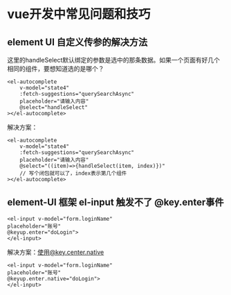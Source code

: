 # vue开发中常见问题和技巧
## element UI 自定义传参的解决方法
这里的handleSelect默认绑定的参数是选中的那条数据。如果一个页面有好几个相同的组件，要想知道选的是哪个？
~~~
<el-autocomplete
    v-model="state4"
    :fetch-suggestions="querySearchAsync"
    placeholder="请输入内容"
    @select="handleSelect"
></el-autocomplete>
~~~
解决方案：
~~~
<el-autocomplete
    v-model="state4"
    :fetch-suggestions="querySearchAsync"
    placeholder="请输入内容"
    @select="((item)=>{handleSelect(item, index)})"
    // 写个闭包就可以了，index表示第几个组件
></el-autocomplete>
~~~
## element-UI 框架 el-input 触发不了 @key.enter事件
~~~
<el-input v-model="form.loginName" 
placeholder="账号" 
@keyup.enter="doLogin">
</el-input>
~~~
解决方案：使用@key.center.native
~~~
<el-input v-model="form.loginName"
placeholder="账号" 
@keyup.enter.native="doLogin">
</el-input>
~~~
